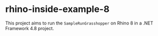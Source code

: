 # rhino-inside-example-8

This project aims to run the `SampleRunGrasshopper` on Rhino 8 in a .NET Framework 4.8 project.
